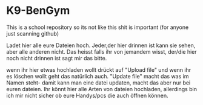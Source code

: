 # K9-BenGym
This is a school repository so its not like this shit is important (for anyone just scanning github)

Ladet hier alle eure Dateien hoch. Jeder,der hier drinnen ist kann sie sehen, aber alle anderen nicht. Das heisst
falls ihr von jemandem wisst, der/die hier noch nicht drinnen ist sagt mir das bitte.

wenn ihr hier etwas hochladen wollt drückt auf "Upload file" und wenn ihr es löschen wollt geht das natürlich auch.
"Update file" macht das was im Namen steht- damit kann man eine datei updaten, macht das aber nur bei euren dateien.
Ihr könnt hier alle Arten von dateien hochladen, allerdings bin ich mir nicht sicher ob eure Handys/pcs die auch öffnen können.
